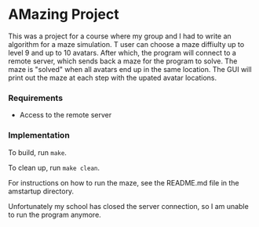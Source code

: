 # AMazing Project
This was a project for a course where my group and I had to write an algorithm for a maze simulation. T user can choose a maze diffiulty up to level 9 and up to 10 avatars. After which, the program will connect to a remote server, which sends back a maze for the program to solve. The maze is "solved" when all avatars end up in the same location. The GUI will print out the maze at each step with the upated avatar locations.

### Requirements
* Access to the remote server

### Implementation

To build, run `make`.

To clean up, run `make clean`.

For instructions on how to run the maze, see the README.md file in the amstartup directory.

Unfortunately my school has closed the server connection, so I am unable to run the  program anymore. 